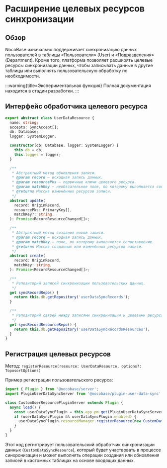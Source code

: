 # Расширение целевых ресурсов синхронизации

## Обзор

NocoBase изначально поддерживает синхронизацию данных пользователей в таблицы «Пользователи» (User) и «Подразделения» (Department). Кроме того, платформа позволяет расширять целевые ресурсы синхронизации данных, чтобы записывать данные в другие таблицы или выполнять пользовательскую обработку по необходимости.

:::warning{title=Экспериментальная функция}
Полная документация находится в стадии разработки.
:::

## Интерфейс обработчика целевого ресурса

```ts
export abstract class UserDataResource {
  name: string;
  accepts: SyncAccept[];
  db: Database;
  logger: SystemLogger;

  constructor(db: Database, logger: SystemLogger) {
    this.db = db;
    this.logger = logger;
  }

  /**
   * Абстрактный метод обновления записи.
   * @param record — исходная запись данных.
   * @param resourcePks — первичные ключи целевого ресурса.
   * @param matchKey — необязательное поле, по которому выполняется сопоставление (например, email, username и т.д.).
   * @returns Массив изменённых ресурсов записи.
   */
  abstract update(
    record: OriginRecord,
    resourcePks: PrimaryKey[],
    matchKey?: string,
  ): Promise<RecordResourceChanged[]>;

  /**
   * Абстрактный метод создания новой записи.
   * @param record — исходная запись данных.
   * @param matchKey — поле, по которому выполняется сопоставление.
   * @returns Массив созданных или изменённых ресурсов записи.
   */
  abstract create(
    record: OriginRecord,
    matchKey: string,
  ): Promise<RecordResourceChanged[]>;

  /**
   * Репозиторий записей синхронизации пользовательских данных.
   */
  get syncRecordRepo() {
    return this.db.getRepository('userDataSyncRecords');
  }

  /**
   * Репозиторий связей между записями синхронизации и целевыми ресурсами.
   */
  get syncRecordResourceRepo() {
    return this.db.getRepository('userDataSyncRecordsResources');
  }
}
```

## Регистрация целевых ресурсов

Метод: `registerResource(resource: UserDataResource, options?: ToposortOptions)`

Пример регистрации пользовательского ресурса:

```ts
import { Plugin } from '@nocobase/server';
import PluginUserDataSyncServer from '@nocobase/plugin-user-data-sync';

class CustomUserResourcePluginServer extends Plugin {
  async load() {
    const userDataSyncPlugin = this.app.pm.get(PluginUserDataSyncServer);
    if (userDataSyncPlugin && userDataSyncPlugin.enabled) {
      userDataSyncPlugin.resourceManager.registerResource(new CustomDataSyncResource(this.db, this.app.logger));
    }
  }
}
```

Этот код регистрирует пользовательский обработчик синхронизации данных (`CustomDataSyncResource`), который будет участвовать в процессе синхронизации и может выполнять операции создания или обновления записей в кастомных таблицах на основе входящих данных.
